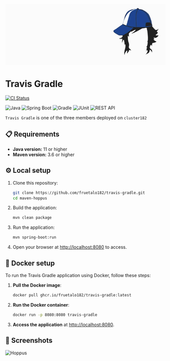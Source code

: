 

<div align="left">

![Hoppus](src/main/resources/travis.png)

<h1>Travis Gradle</h1>

  [![CI Status](https://img.shields.io/github/actions/workflow/status/fruetalo182/travis-gradle/ci.yaml?branch=main&label=CI%20Status)](https://github.com/fruetalo182/travis-gradle/actions/workflows/ci.yaml)
  
![Java](https://img.shields.io/badge/Java-007396?style=flat&logo=java&logoColor=white)
![Spring Boot](https://img.shields.io/badge/Spring%20Boot-6DB33F?style=flat&logo=spring&logoColor=white)
![Gradle](https://img.shields.io/badge/Gradle-02303A?style=flat&logo=gradle&logoColor=white)
![JUnit](https://img.shields.io/badge/JUnit-25A162?style=flat&logo=junit&logoColor=white)
![REST API](https://img.shields.io/badge/REST%20API-00BFFF?style=flat&logo=api&logoColor=white)

</div>

```Travis Gradle``` is one of the three members deployed on ```cluster182```

## 📋 Requirements

- **Java version:** 11 or higher
- **Maven version:** 3.6 or higher


## ⚙️ Local setup

1. Clone this repository:
    ```bash
    git clone https://github.com/fruetalo182/travis-gradle.git
    cd maven-hoppus
    ```
2. Build the application:
    ```bash
    mvn clean package
    ```
3. Run the application:
    ```bash
    mvn spring-boot:run
    ```
4. Open your browser at [http://localhost:8080](http://localhost:8080) to access.


## 🐳 Docker setup

To run the Travis Gradle application using Docker, follow these steps:

1. **Pull the Docker image**:

    ```bash
    docker pull ghcr.io/fruetalo182/travis-gradle:latest
    ```

2. **Run the Docker container**:

    ```bash
    docker run -p 8080:8080 travis-gradle
    ```

3. **Access the application** at [http://localhost:8080](http://localhost:8080).

## 📸 Screenshots
![Hoppus](src/main/resources/travis_real.png)

